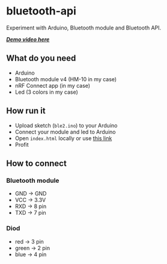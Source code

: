 # bluetooth-api
Experiment with Arduino, Bluetooth module and Bluetooth API.

***[Demo video here](https://binjo.ru/iot/demo.mp4)***

## What do you need
* Arduino
* Bluetooth module v4 (HM-10 in my case)
* nRF Connect app (in my case)
* Led (3 colors in my case)

## How run it
* Upload sketch (`ble2.ino`) to your Arduino
* Connect your module and led to Arduino
* Open `index.html` locally or use [this link](https://binjo.ru/iot/)
* Profit

## How to connect
### Bluetooth module
* GND -> GND
* VCC -> 3.3V
* RXD -> 8 pin
* TXD -> 7 pin

### Diod
* red -> 3 pin
* green -> 2 pin
* blue -> 4 pin
